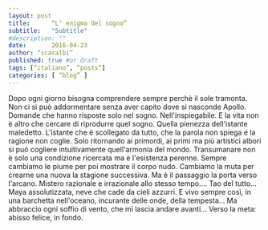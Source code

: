 ```yaml
---
layout: post
title:      “L’ enigma del sogno”
subtitle:   "Subtitle"
#description: ""
date:       2016-04-23
author: “scaralbi”
published: true #or draft
tags: [“italiano”, “posts”]
categories: [ “blog” ]
---
```


Dopo ogni giorno bisogna comprendere sempre  perchè il sole tramonta. Non ci si può addormentare senza aver capito dove si nasconde Apollo. Domande che hanno risposte solo nel sogno. Nell'inspiegabile. E la vita non è altro che cercare di riprodurre quel sogno. Quella pienezza dell'istante maledetto. L'istante che è scollegato da tutto, che la parola non spiega e la ragione non coglie. Solo ritornando ai primordi, ai primi ma più artistici albori si puó cogliere intuitivamente quell'armonia del mondo. Transumanare non è solo una condizione ricercata ma è l'esistenza perenne. Sempre cambiamo le piume per poi mostrare il corpo nudo. Cambiamo la muta per crearne una nuova la stagione successiva. Ma è il passaggio la porta verso l'arcano. Mistero razionale e irrazionale allo stesso tempo.... Tao del tutto... Maya assolutizzata, neve che cade da cieli azzurri. E vivo sempre così, in una barchetta nell'oceano, incurante delle onde, della tempesta... Ma abbraccio ogni soffio di vento, che mi lascia andare avanti... Verso la meta: abisso felice, in fondo.
